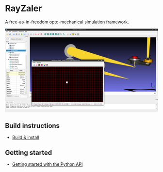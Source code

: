 # RayZaler
A free-as-in-freedom opto-mechanical simulation framework.

![Screenshot](doc/screenshot.png)

## Build instructions
* [Build & install](doc/install.md)

## Getting started
* [Getting started with the Python API](doc/gettingstarted.md)

